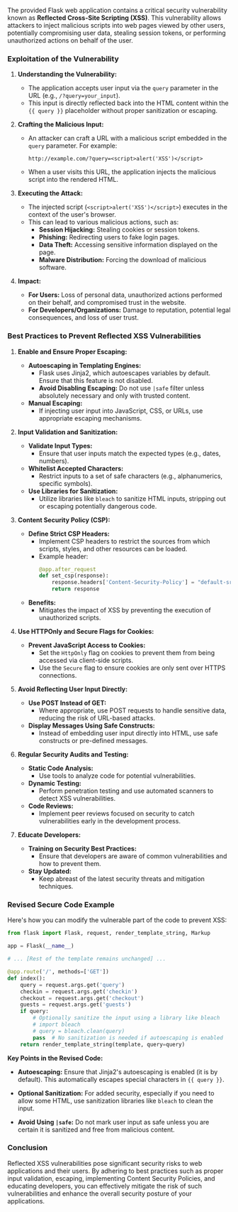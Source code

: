 The provided Flask web application contains a critical security vulnerability known as **Reflected Cross-Site Scripting (XSS)**. This vulnerability allows attackers to inject malicious scripts into web pages viewed by other users, potentially compromising user data, stealing session tokens, or performing unauthorized actions on behalf of the user.

### **Exploitation of the Vulnerability**

1. **Understanding the Vulnerability:**
   - The application accepts user input via the `query` parameter in the URL (e.g., `/?query=your_input`).
   - This input is directly reflected back into the HTML content within the `{{ query }}` placeholder without proper sanitization or escaping.

2. **Crafting the Malicious Input:**
   - An attacker can craft a URL with a malicious script embedded in the `query` parameter. For example:
     ```
     http://example.com/?query=<script>alert('XSS')</script>
     ```
   - When a user visits this URL, the application injects the malicious script into the rendered HTML.

3. **Executing the Attack:**
   - The injected script (`<script>alert('XSS')</script>`) executes in the context of the user's browser.
   - This can lead to various malicious actions, such as:
     - **Session Hijacking:** Stealing cookies or session tokens.
     - **Phishing:** Redirecting users to fake login pages.
     - **Data Theft:** Accessing sensitive information displayed on the page.
     - **Malware Distribution:** Forcing the download of malicious software.

4. **Impact:**
   - **For Users:** Loss of personal data, unauthorized actions performed on their behalf, and compromised trust in the website.
   - **For Developers/Organizations:** Damage to reputation, potential legal consequences, and loss of user trust.

### **Best Practices to Prevent Reflected XSS Vulnerabilities**

1. **Enable and Ensure Proper Escaping:**
   - **Autoescaping in Templating Engines:**
     - Flask uses Jinja2, which autoescapes variables by default. Ensure that this feature is not disabled.
     - **Avoid Disabling Escaping:** Do not use `|safe` filter unless absolutely necessary and only with trusted content.
   - **Manual Escaping:**
     - If injecting user input into JavaScript, CSS, or URLs, use appropriate escaping mechanisms.

2. **Input Validation and Sanitization:**
   - **Validate Input Types:**
     - Ensure that user inputs match the expected types (e.g., dates, numbers).
   - **Whitelist Accepted Characters:**
     - Restrict inputs to a set of safe characters (e.g., alphanumerics, specific symbols).
   - **Use Libraries for Sanitization:**
     - Utilize libraries like `bleach` to sanitize HTML inputs, stripping out or escaping potentially dangerous code.

3. **Content Security Policy (CSP):**
   - **Define Strict CSP Headers:**
     - Implement CSP headers to restrict the sources from which scripts, styles, and other resources can be loaded.
     - Example header:
       ```python
       @app.after_request
       def set_csp(response):
           response.headers['Content-Security-Policy'] = "default-src 'self'; script-src 'self'"
           return response
       ```
   - **Benefits:**
     - Mitigates the impact of XSS by preventing the execution of unauthorized scripts.

4. **Use HTTPOnly and Secure Flags for Cookies:**
   - **Prevent JavaScript Access to Cookies:**
     - Set the `HttpOnly` flag on cookies to prevent them from being accessed via client-side scripts.
     - Use the `Secure` flag to ensure cookies are only sent over HTTPS connections.

5. **Avoid Reflecting User Input Directly:**
   - **Use POST Instead of GET:**
     - Where appropriate, use POST requests to handle sensitive data, reducing the risk of URL-based attacks.
   - **Display Messages Using Safe Constructs:**
     - Instead of embedding user input directly into HTML, use safe constructs or pre-defined messages.

6. **Regular Security Audits and Testing:**
   - **Static Code Analysis:**
     - Use tools to analyze code for potential vulnerabilities.
   - **Dynamic Testing:**
     - Perform penetration testing and use automated scanners to detect XSS vulnerabilities.
   - **Code Reviews:**
     - Implement peer reviews focused on security to catch vulnerabilities early in the development process.

7. **Educate Developers:**
   - **Training on Security Best Practices:**
     - Ensure that developers are aware of common vulnerabilities and how to prevent them.
   - **Stay Updated:**
     - Keep abreast of the latest security threats and mitigation techniques.

### **Revised Secure Code Example**

Here's how you can modify the vulnerable part of the code to prevent XSS:

```python
from flask import Flask, request, render_template_string, Markup

app = Flask(__name__)

# ... [Rest of the template remains unchanged] ...

@app.route('/', methods=['GET'])
def index():
    query = request.args.get('query')
    checkin = request.args.get('checkin')
    checkout = request.args.get('checkout')
    guests = request.args.get('guests')
    if query:
        # Optionally sanitize the input using a library like bleach
        # import bleach
        # query = bleach.clean(query)
        pass  # No sanitization is needed if autoescaping is enabled
    return render_template_string(template, query=query)
```

**Key Points in the Revised Code:**

- **Autoescaping:** Ensure that Jinja2's autoescaping is enabled (it is by default). This automatically escapes special characters in `{{ query }}`.
  
- **Optional Sanitization:** For added security, especially if you need to allow some HTML, use sanitization libraries like `bleach` to clean the input.

- **Avoid Using `|safe`:** Do not mark user input as safe unless you are certain it is sanitized and free from malicious content.

### **Conclusion**

Reflected XSS vulnerabilities pose significant security risks to web applications and their users. By adhering to best practices such as proper input validation, escaping, implementing Content Security Policies, and educating developers, you can effectively mitigate the risk of such vulnerabilities and enhance the overall security posture of your applications.